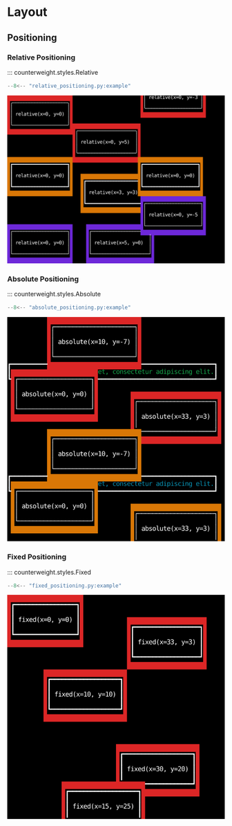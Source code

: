 # Layout

## Positioning

### Relative Positioning

::: counterweight.styles.Relative

```python
--8<-- "relative_positioning.py:example"
```

![Relative Positioning](../_examples/relative-positioning.svg)

### Absolute Positioning

::: counterweight.styles.Absolute

```python
--8<-- "absolute_positioning.py:example"
```

![Absolute Positioning](../_examples/absolute-positioning.svg)


### Fixed Positioning

::: counterweight.styles.Fixed

```python
--8<-- "fixed_positioning.py:example"
```

![Fixed Positioning](../_examples/fixed-positioning.svg)
